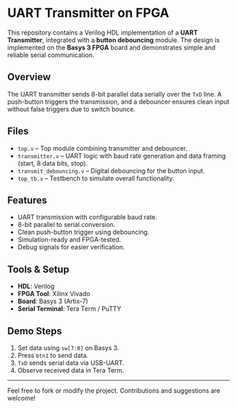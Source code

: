 # UART Transmitter on FPGA

This repository contains a Verilog HDL implementation of a **UART Transmitter**, integrated with a **button debouncing** module. The design is implemented on the **Basys 3 FPGA** board and demonstrates simple and reliable serial communication.

## Overview

The UART transmitter sends 8-bit parallel data serially over the `TxD` line. A push-button triggers the transmission, and a debouncer ensures clean input without false triggers due to switch bounce.

## Files

- `top.v` – Top module combining transmitter and debouncer.
- `transmitter.v` – UART logic with baud rate generation and data framing (start, 8 data bits, stop).
- `transmit_debouncing.v` – Digital debouncing for the button input.
- `top_tb.v` – Testbench to simulate overall functionality.

## Features

- UART transmission with configurable baud rate.
- 8-bit parallel to serial conversion.
- Clean push-button trigger using debouncing.
- Simulation-ready and FPGA-tested.
- Debug signals for easier verification.

## Tools & Setup

- **HDL**: Verilog
- **FPGA Tool**: Xilinx Vivado
- **Board**: Basys 3 (Artix-7)
- **Serial Terminal**: Tera Term / PuTTY

## Demo Steps

1. Set data using `sw[7:0]` on Basys 3.
2. Press `btn1` to send data.
3. `TxD` sends serial data via USB-UART.
4. Observe received data in Tera Term.

---

Feel free to fork or modify the project. Contributions and suggestions are welcome!
